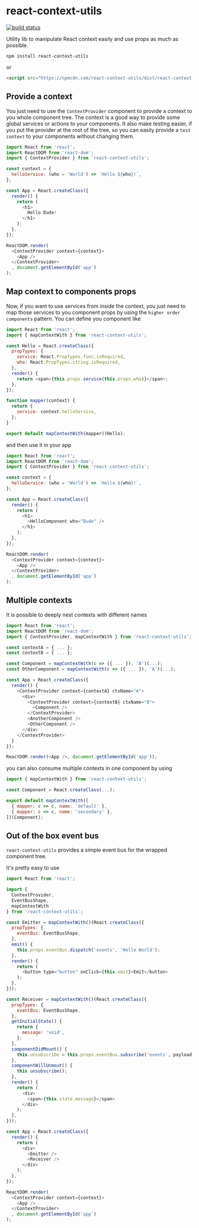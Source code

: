 # react-context-utils

[![build status][1]][2]

Utility lib to manipulate React context easily and use props as much as possible.

```
npm install react-context-utils
```

or

```html
<script src="https://npmcdn.com/react-context-utils/dist/react-context-utils.js"></script>
```

## Provide a context

You just need to use the `ContextProvider` component to provide a context to you whole component tree.
The context is a good way to provide some global services or actions to your components. It also make testing easier, if you
put the provider at the root of the tree, so you can easily provide a `test context` to your components without changing them.

```javascript
import React from 'react';
import ReactDOM from 'react-dom';
import { ContextProvider } from 'react-context-utils';

const context = {
  helloService: (who = 'World') => `Hello ${who}!`,
};

const App = React.createClass({
  render() {
    return (
      <h1>
        Hello Dude!
      </h1>
    );
  },
});

ReactDOM.render(
  <ContextProvider context={context}>
    <App />
  </ContextProvider>
  , document.getElementById('app')
);
```

## Map context to components props

Now, if you want to use services from inside the context, you just need to map those services to you component props by
using the `higher order components` pattern. You can define you component like

```javascript
import React from 'react';
import { mapContextWith } from 'react-context-utils';

const Hello = React.createClass({
  propTypes: {
    service: React.PropTypes.func.isRequired,
    who: React.PropTypes.string.isRequired,
  },
  render() {
    return <span>{this.props.service(this.props.who)}</span>;
  },
});

function mapper(context) {
  return {
    service: context.helloService,
  };
}

export default mapContextWith(mapper)(Hello);
```

and then use it in your app

```javascript
import React from 'react';
import ReactDOM from 'react-dom';
import { ContextProvider } from 'react-context-utils';

const context = {
  helloService: (who = 'World') => `Hello ${who}!`,
};

const App = React.createClass({
  render() {
    return (
      <h1>
        <HelloComponent who="Dude" />
      </h1>
    );
  },
});

ReactDOM.render(
  <ContextProvider context={context}>
    <App />
  </ContextProvider>
  , document.getElementById('app')
);
```

## Multiple contexts

It is possible to deeply nest contexts with different names

```javascript
import React from 'react';
import ReactDOM from 'react-dom';
import { ContextProvider, mapContextWith } from 'react-context-utils';

const contextA = { ... };
const contextB = { ... };

const Component = mapContextWith(c => ({ ... }), 'B')(...);
const OtherComponent = mapContextWith(c => ({ ... }), 'A')(...);

const App = React.createClass({
  render() {
    <ContextProvider context={contextA} ctxName="A">
      <div>
        <ContextProvider context={contextB} ctxName="B">
          <Component />
        </ContextProvider>
        <AnotherComponent />
        <OtherComponent />
      </div>
    </ContextProvider>
  }
});

ReactDOM.render(<App />, document.getElementById('app'));
```

you can also consume multiple contexts in one component by using

```javascript
import { mapContextWith } from 'react-context-utils';

const Component = React.createClass(...);

export default mapContextWith([
  { mapper: c => c, name: 'default' },
  { mapper: c => c, name: 'secondary' },
])(Component);
```

## Out of the box event bus

`react-context-utils` provides a simple event bus for the wrapped component tree.

It's pretty easy to use

```javascript
import React from 'react';

import {
  ContextProvider,
  EventBusShape,
  mapContextWith
} from 'react-context-utils';

const Emitter = mapContextWith()(React.createClass({
  propTypes: {
    eventBus: EventBusShape,
  },
  emit() {
    this.props.eventBus.dispatch('events', 'Hello World');
  },
  render() {
    return (
      <button type="button" onClick={this.emit}>Emit</button>
    );
  },
}));

const Receiver = mapContextWith()(React.createClass({
  propTypes: {
    eventBus: EventBusShape,
  },
  getInitialState() {
    return {
      message: 'void',
    };
  },
  componentDidMount() {
    this.unsubscribe = this.props.eventBus.subscribe('events', payload => this.setState({ message: payload }));
  },
  componentWillUnmout() {
    this.unsubscribe();
  },
  render() {
    return (
      <div>
        <span>{this.state.message}</span>
      </div>
    );
  },
}));

const App = React.createClass({
  render() {
    return (
      <div>
        <Emitter />
        <Receiver />
      </div>
    );
  },
});

ReactDOM.render(
  <ContextProvider context={context}>
    <App />
  </ContextProvider>
  , document.getElementById('app')
);
```

[1]: https://api.travis-ci.org/mathieuancelin/react-context-utils.svg
[2]: https://api.travis-ci.org/mathieuancelin/react-context-utils

